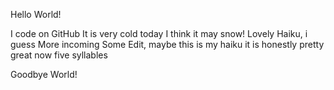 Hello World!



I code on GitHub
It is very cold today
I think it may snow!
Lovely Haiku, i guess
More incoming
Some Edit, maybe
this is my haiku
it is honestly pretty great
now five syllables

Goodbye World!